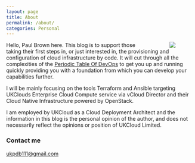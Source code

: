 ```yaml
---
layout: page
title: About
permalink: /about/
categories: Personal
---
```

Hello, Paul Brown here. <img align="right" src="https://raw.githubusercontent.com/ukpdb111/ukpdb111.github.io/master/images/profile3.jpg" hspace="50"> 
This blog is to support those taking their first steps in, or just interested in, the provisioning and configuration of cloud infrastructure by code. It will cut through all the complexities of the [Periodic Table Of DevOps](https://xebialabs.com/periodic-table-of-devops-tools/) to get you up and running quickly providing you with a foundation from which you can develop your capabilities further.

I will be mainly focusing on the tools Terraform and Ansible targeting UKClouds Enterprise Cloud Compute service via vCloud Director and their Cloud Native Infrastructure powered by OpenStack.

I am employed by UKCloud as a Cloud Deployment Architect and the information in this blog is the personal opinion of the author, and does not necessarily reflect the opinions or position of UKCloud Limited. 

### Contact me

[ukpdb111@gmail.com](mailto:ukpdb111@gmail.com)
